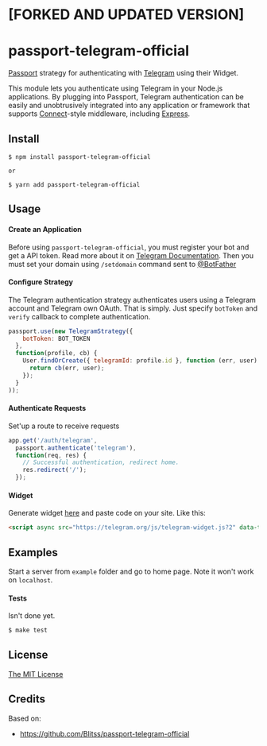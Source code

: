 # [FORKED AND UPDATED VERSION]

# passport-telegram-official

[Passport](http://passportjs.org/) strategy for authenticating with [Telegram](https://core.telegram.org/widgets/login)
using their Widget.

This module lets you authenticate using Telegram in your Node.js applications.
By plugging into Passport, Telegram authentication can be easily and
unobtrusively integrated into any application or framework that supports
[Connect](http://www.senchalabs.org/connect/)-style middleware, including
[Express](http://expressjs.com/).

## Install

    $ npm install passport-telegram-official

    or

    $ yarn add passport-telegram-official

## Usage

#### Create an Application

Before using `passport-telegram-official`, you must register your bot and get a API token. Read more about it on [Telegram Documentation](https://core.telegram.org/bots#3-how-do-i-create-a-bot). Then you must set your domain using `/setdomain` command sent to [@BotFather](https://telegram.me/botfather)

#### Configure Strategy

The Telegram authentication strategy authenticates users using a Telegram
account and Telegram own OAuth. That is simply. Just specify `botToken` and `verify` callback to complete authentication.

```js
passport.use(new TelegramStrategy({
    botToken: BOT_TOKEN
  },
  function(profile, cb) {
    User.findOrCreate({ telegramId: profile.id }, function (err, user) {
      return cb(err, user);
    });
  }
));
```

#### Authenticate Requests

Set'up a route to receive requests

```js
app.get('/auth/telegram',
  passport.authenticate('telegram'),
  function(req, res) {
    // Successful authentication, redirect home.
    res.redirect('/');
  });
```

#### Widget

Generate widget [here](https://core.telegram.org/widgets/login) and paste code on your site. Like this:

```html
<script async src="https://telegram.org/js/telegram-widget.js?2" data-telegram-login="YourBotName" data-size="medium" data-auth-url="/auth/telegram"></script>
```

## Examples

Start a server from `example` folder and go to home page. Note it won't work on `localhost`.

#### Tests

Isn't done yet.

```bash
$ make test
```

## License

[The MIT License](http://opensource.org/licenses/MIT)

## Credits

Based on:
* https://github.com/Blitss/passport-telegram-official
